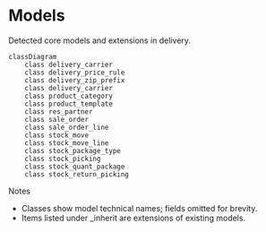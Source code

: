 # Models

Detected core models and extensions in delivery.

```mermaid
classDiagram
    class delivery_carrier
    class delivery_price_rule
    class delivery_zip_prefix
    class delivery_carrier
    class product_category
    class product_template
    class res_partner
    class sale_order
    class sale_order_line
    class stock_move
    class stock_move_line
    class stock_package_type
    class stock_picking
    class stock_quant_package
    class stock_return_picking
```

Notes
- Classes show model technical names; fields omitted for brevity.
- Items listed under _inherit are extensions of existing models.
